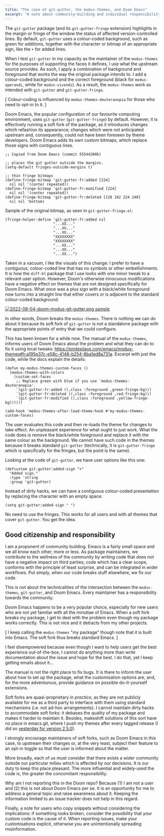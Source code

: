 ```yaml
---
title: "The case of git-gutter, the modus-themes, and Doom Emacs"
excerpt: "A note about community-building and individual responsibility in the Emacs space, using a specific example as a case in point."
---
```


The `git-gutter` package (and its `git-gutter-fringe` extension)
highlights in the margin or fringe of the window the status of affected
version-controlled lines.  By default, `git-gutter` uses a colour-coded
background, such as green for additions, together with the character or
bitmap of an appropriate sign, like the `+` for added lines.

When I test `git-gutter` in my capacity as the maintainer of the
`modus-themes` for the purposes of supporting the faces it defines, I
use what the upstream source provides.  As such, I apply a combination
of background and foreground that works the way the original package
intends to.  I add a colour-coded background and the correct foreground
(black for `modus-operandi`, white for `modus-vivendi`).  As a result,
the `modus-themes` work as intended with `git-gutter` and
`git-gutter-fringe`.

[ Colour-coding is influenced by `modus-themes-deuteranopia` for those
  who need to opt-in to it. ]

Doom Emacs, the popular configuration of our favourite computing
environment, uses `git-gutter` (`git-gutter-fringe`) by default.
However, it is effectively running a soft fork of the package, as it
introduces changes which refashion its appearance; changes which were
not anticipated upstream and, consequently, could not have been foreseen
by theme developers.  Doom Emacs adds its own custom bitmaps, which
replace those signs with contiguous lines.

```elisp
;; Copied from Doom Emacs (commit 55544200b)

;; places the git gutter outside the margins.
(setq-default fringes-outside-margins t)

;; thin fringe bitmaps
(define-fringe-bitmap 'git-gutter-fr:added [224]
  nil nil '(center repeated))
(define-fringe-bitmap 'git-gutter-fr:modified [224]
  nil nil '(center repeated))
(define-fringe-bitmap 'git-gutter-fr:deleted [128 192 224 240]
  nil nil 'bottom)
```

Sample of the original bitmap, as seen in `git-gutter-fringe.el`:

```elisp
(fringe-helper-define 'git-gutter-fr:added nil
                      "...XX..."
                      "...XX..."
                      "...XX..."
                      "XXXXXXXX"
                      "XXXXXXXX"
                      "...XX..."
                      "...XX..."
                      "...XX...")
```

Taken in a vacuum, I like the visuals of this change: I prefer to have a
contiguous, colour-coded line that has no symbols or other
embellishments.  It is how the `diff-hl` package that I use looks with
one minor tweak to a relevant user option.  However, Doom's otherwise
innocuous modifications have a negative effect on themes that are not
designed specifically for Doom Emacs.  What once was a plus sign with a
black/white foreground now turns into a straight line that either covers
or is adjacent to the standard colour-coded background.

<a href="{{'/assets/images/attachments/2022-08-04-doom-modus-git-gutter.png' | absolute_url }}"><img alt="2022-08-04-doom-modus-git-gutter.png sample" src="{{ '/assets/images/attachments/2022-08-04-doom-modus-git-gutter.png' | absolute_url }}"/></a>

In other words, Doom breaks the `modus-themes`.  There is nothing we can
do about it because its soft fork of `git-gutter` is not a standalone
package with the appropriate points of entry that we could configure.

This has been known for a while now.  The manual of the `modus-themes`,
informs users of Doom Emacs about the problem and what they can do to
fix it using local tweaks:
<https://protesilaos.com/emacs/modus-themes#h:a195e37c-e58c-4148-b254-8ba1ed8a731a>.
Excerpt with just the code, while the docs explain the details:

```elisp
(defun my-modus-themes-custom-faces ()
  (modus-themes-with-colors
    (custom-set-faces
     ;; Replace green with blue if you use `modus-themes-deuteranopia'.
     `(git-gutter-fr:added ((,class :foreground ,green-fringe-bg)))
     `(git-gutter-fr:deleted ((,class :foreground ,red-fringe-bg)))
     `(git-gutter-fr:modified ((,class :foreground ,yellow-fringe-bg))))))

(add-hook 'modus-themes-after-load-theme-hook #'my-modus-themes-custom-faces)
```

The user evaluates this code and then re-loads the theme for changes to
take effect.  An unpleasant experience for what ought to just work.
What the code does is remove the black/white foreground and replace it
with the same colour as the background.  We cannot have such code in the
themes because it breaks standard `git-gutter` (technically, it is
`git-gutter-fringe` which is specifically for the fringes, but the point
is the same).

Looking at the code of `git-gutter`, we have user options like this one:

```elisp
(defcustom git-gutter:added-sign "+"
  "Added sign."
  :type 'string
  :group 'git-gutter)
```

Instead of dirty hacks, we can have a contiguous colour-coded
presentation by replacing the character with an empty space:

```elisp
(setq git-gutter:added-sign " ")
```

No need to use the fringes.  This works for all users and with all
themes that cover `git-gutter`.  You get the idea.

## Good citizenship and responsibility

I am a proponent of community building.  Emacs is a fairly small space
and we all know each other, more or less.  As package maintainers, we
contribute to the wellness of the community by writing code that does
not have a negative impact on third parties; code which has a clear
scope, conforms with the principle of least surprise, and can be
integrated in wider workflows.  Put simply, when our code breaks stuff
elsewhere, we fix our code.

This is not about the technicalities of the intersection between the
`modus-themes`, `git-gutter`, and Doom Emacs.  Every maintainer has a
responsibility towards the community.

Doom Emacs happens to be a very popular choice, especially for new users
who are not yet familiar with all the minutiae of Emacs.  When a soft
fork breaks my package, I get to deal with the problem even though my
package works correctly.  This is not nice and it detracts from my other
projects.

[ I keep calling the `modus-themes` "my package" though note that it is
  built into Emacs.  The soft fork thus breaks standard Emacs. ]

I feel disempowered because even though I want to help users get the
best experience out-of-the-box, I cannot do anything more than write
documentation about the issue and hope for the best.  I do that, yet I
keep getting emails about it...

The manual is not the right place to fix bugs.  It is there to inform
the user about how to set up the package, what the customisation options
are, and, for the more adventurous, provide guidance on possible
do-it-yourself extensions.

Soft forks are quasi-proprietary _in practice_, as they are not
publicly available for me as a third party to interface with them using
standard mechanisms (i.e. not ad-hoc arrangements).  I cannot maintain
dirty hacks to accommodate soft forks: it debases the quality of my
package and makes it harder to maintain it.  Besides, makeshift
solutions of this sort have no place in emacs.git, where I push my
themes after every tagged release (I did so [yesterday for version
2.5.0](https://protesilaos.com/codelog/2022-08-03-modus-themes-2-5-0/)).

I strongly encourage maintainers of soft forks, such as Doom Emacs in
this case, to upstream their changes or, at the very least, subject
their feature to an opt-in toggle so that the user is informed about the
matter.

More broadly, each of us must consider that there exists a wider
community outside our particular milieu which is affected by our
decisions.  It is our duty to keep this place pleasant.  The more
influential and widely-used the code is, the greater the concomitant
responsibility.

Why am I not reporting this in the Doom repo?  Because (1) I am not a
user and (2) this is not about Doom Emacs per se.  It is an opportunity
for me to address a general topic and raise awareness about it.  Keeping
the information limited to an issue tracker does not help in this
regard.

Finally, a note for users who copy snippets without considering the
implications: if something looks broken, consider the possibility that
your custom code is the cause of it.  When reporting issues, make your
customisations explicit, otherwise you are unintentionally spreading
misinformation.
